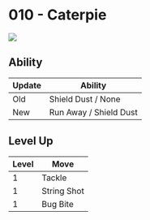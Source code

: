 # 010 - Caterpie
![][010]

## Ability

Update | Ability
---    | ---
Old    | Shield Dust / None
New    | Run Away / Shield Dust

## Level Up

Level | Move
---   | ---
  1   | Tackle
  1   | String Shot
  1   | Bug Bite



[010]: /img/pokemon/010.png
